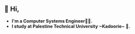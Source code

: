 ## 👋 Hi,
- **I'm a Computer Systems Engineer👩‍💻.**
- **I study at Palestine Technical University ~Kadoorie~ 🏫.**
